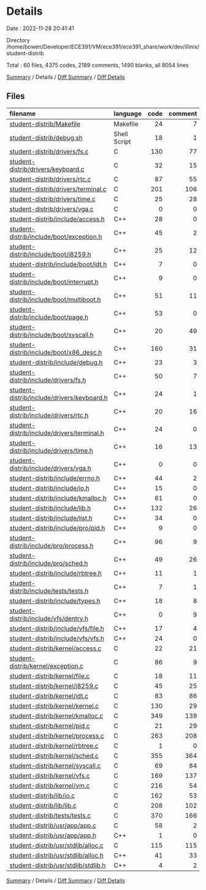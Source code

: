 # Details

Date : 2022-11-28 20:41:41

Directory /home/bowen/Developer/ECE391/VM/ece391/ece391_share/work/dev/illinix/student-distrib

Total : 60 files,  4375 codes, 2189 comments, 1490 blanks, all 8054 lines

[Summary](results.md) / Details / [Diff Summary](diff.md) / [Diff Details](diff-details.md)

## Files
| filename | language | code | comment | blank | total |
| :--- | :--- | ---: | ---: | ---: | ---: |
| [student-distrib/Makefile](/student-distrib/Makefile) | Makefile | 24 | 7 | 12 | 43 |
| [student-distrib/debug.sh](/student-distrib/debug.sh) | Shell Script | 18 | 1 | 4 | 23 |
| [student-distrib/drivers/fs.c](/student-distrib/drivers/fs.c) | C | 130 | 77 | 47 | 254 |
| [student-distrib/drivers/keyboard.c](/student-distrib/drivers/keyboard.c) | C | 32 | 15 | 14 | 61 |
| [student-distrib/drivers/rtc.c](/student-distrib/drivers/rtc.c) | C | 87 | 55 | 30 | 172 |
| [student-distrib/drivers/terminal.c](/student-distrib/drivers/terminal.c) | C | 201 | 106 | 60 | 367 |
| [student-distrib/drivers/time.c](/student-distrib/drivers/time.c) | C | 25 | 28 | 14 | 67 |
| [student-distrib/drivers/vga.c](/student-distrib/drivers/vga.c) | C | 0 | 0 | 1 | 1 |
| [student-distrib/include/access.h](/student-distrib/include/access.h) | C++ | 28 | 0 | 7 | 35 |
| [student-distrib/include/boot/exception.h](/student-distrib/include/boot/exception.h) | C++ | 45 | 2 | 7 | 54 |
| [student-distrib/include/boot/i8259.h](/student-distrib/include/boot/i8259.h) | C++ | 25 | 12 | 13 | 50 |
| [student-distrib/include/boot/idt.h](/student-distrib/include/boot/idt.h) | C++ | 7 | 0 | 6 | 13 |
| [student-distrib/include/boot/interrupt.h](/student-distrib/include/boot/interrupt.h) | C++ | 9 | 0 | 6 | 15 |
| [student-distrib/include/boot/multiboot.h](/student-distrib/include/boot/multiboot.h) | C++ | 51 | 11 | 12 | 74 |
| [student-distrib/include/boot/page.h](/student-distrib/include/boot/page.h) | C++ | 53 | 0 | 22 | 75 |
| [student-distrib/include/boot/syscall.h](/student-distrib/include/boot/syscall.h) | C++ | 20 | 49 | 24 | 93 |
| [student-distrib/include/boot/x86_desc.h](/student-distrib/include/boot/x86_desc.h) | C++ | 160 | 31 | 44 | 235 |
| [student-distrib/include/debug.h](/student-distrib/include/debug.h) | C++ | 23 | 3 | 8 | 34 |
| [student-distrib/include/drivers/fs.h](/student-distrib/include/drivers/fs.h) | C++ | 50 | 7 | 20 | 77 |
| [student-distrib/include/drivers/keyboard.h](/student-distrib/include/drivers/keyboard.h) | C++ | 24 | 1 | 9 | 34 |
| [student-distrib/include/drivers/rtc.h](/student-distrib/include/drivers/rtc.h) | C++ | 20 | 16 | 13 | 49 |
| [student-distrib/include/drivers/terminal.h](/student-distrib/include/drivers/terminal.h) | C++ | 24 | 0 | 9 | 33 |
| [student-distrib/include/drivers/time.h](/student-distrib/include/drivers/time.h) | C++ | 16 | 13 | 15 | 44 |
| [student-distrib/include/drivers/vga.h](/student-distrib/include/drivers/vga.h) | C++ | 0 | 0 | 1 | 1 |
| [student-distrib/include/errno.h](/student-distrib/include/errno.h) | C++ | 44 | 2 | 5 | 51 |
| [student-distrib/include/io.h](/student-distrib/include/io.h) | C++ | 15 | 0 | 6 | 21 |
| [student-distrib/include/kmalloc.h](/student-distrib/include/kmalloc.h) | C++ | 61 | 0 | 17 | 78 |
| [student-distrib/include/lib.h](/student-distrib/include/lib.h) | C++ | 132 | 26 | 25 | 183 |
| [student-distrib/include/list.h](/student-distrib/include/list.h) | C++ | 34 | 0 | 18 | 52 |
| [student-distrib/include/pro/pid.h](/student-distrib/include/pro/pid.h) | C++ | 9 | 0 | 5 | 14 |
| [student-distrib/include/pro/process.h](/student-distrib/include/pro/process.h) | C++ | 96 | 9 | 30 | 135 |
| [student-distrib/include/pro/sched.h](/student-distrib/include/pro/sched.h) | C++ | 49 | 26 | 26 | 101 |
| [student-distrib/include/rbtree.h](/student-distrib/include/rbtree.h) | C++ | 11 | 1 | 10 | 22 |
| [student-distrib/include/tests/tests.h](/student-distrib/include/tests/tests.h) | C++ | 7 | 1 | 5 | 13 |
| [student-distrib/include/types.h](/student-distrib/include/types.h) | C++ | 18 | 8 | 13 | 39 |
| [student-distrib/include/vfs/dentry.h](/student-distrib/include/vfs/dentry.h) | C++ | 0 | 9 | 6 | 15 |
| [student-distrib/include/vfs/file.h](/student-distrib/include/vfs/file.h) | C++ | 17 | 4 | 7 | 28 |
| [student-distrib/include/vfs/vfs.h](/student-distrib/include/vfs/vfs.h) | C++ | 24 | 0 | 9 | 33 |
| [student-distrib/kernel/access.c](/student-distrib/kernel/access.c) | C | 22 | 21 | 8 | 51 |
| [student-distrib/kernel/exception.c](/student-distrib/kernel/exception.c) | C | 86 | 9 | 26 | 121 |
| [student-distrib/kernel/file.c](/student-distrib/kernel/file.c) | C | 18 | 11 | 4 | 33 |
| [student-distrib/kernel/i8259.c](/student-distrib/kernel/i8259.c) | C | 45 | 25 | 12 | 82 |
| [student-distrib/kernel/idt.c](/student-distrib/kernel/idt.c) | C | 83 | 86 | 26 | 195 |
| [student-distrib/kernel/kernel.c](/student-distrib/kernel/kernel.c) | C | 130 | 29 | 36 | 195 |
| [student-distrib/kernel/kmalloc.c](/student-distrib/kernel/kmalloc.c) | C | 349 | 139 | 67 | 555 |
| [student-distrib/kernel/pid.c](/student-distrib/kernel/pid.c) | C | 21 | 29 | 15 | 65 |
| [student-distrib/kernel/process.c](/student-distrib/kernel/process.c) | C | 263 | 208 | 123 | 594 |
| [student-distrib/kernel/rbtree.c](/student-distrib/kernel/rbtree.c) | C | 1 | 0 | 2 | 3 |
| [student-distrib/kernel/sched.c](/student-distrib/kernel/sched.c) | C | 355 | 364 | 183 | 902 |
| [student-distrib/kernel/syscall.c](/student-distrib/kernel/syscall.c) | C | 69 | 84 | 37 | 190 |
| [student-distrib/kernel/vfs.c](/student-distrib/kernel/vfs.c) | C | 169 | 137 | 80 | 386 |
| [student-distrib/kernel/vm.c](/student-distrib/kernel/vm.c) | C | 216 | 54 | 67 | 337 |
| [student-distrib/lib/io.c](/student-distrib/lib/io.c) | C | 162 | 53 | 31 | 246 |
| [student-distrib/lib/lib.c](/student-distrib/lib/lib.c) | C | 208 | 102 | 23 | 333 |
| [student-distrib/tests/tests.c](/student-distrib/tests/tests.c) | C | 370 | 166 | 73 | 609 |
| [student-distrib/usr/app/app.c](/student-distrib/usr/app/app.c) | C | 58 | 2 | 17 | 77 |
| [student-distrib/usr/app/app.h](/student-distrib/usr/app/app.h) | C++ | 1 | 0 | 1 | 2 |
| [student-distrib/usr/stdlib/alloc.c](/student-distrib/usr/stdlib/alloc.c) | C | 115 | 115 | 52 | 282 |
| [student-distrib/usr/stdlib/alloc.h](/student-distrib/usr/stdlib/alloc.h) | C++ | 41 | 33 | 23 | 97 |
| [student-distrib/usr/stdlib/stdlib.h](/student-distrib/usr/stdlib/stdlib.h) | C++ | 4 | 2 | 4 | 10 |

[Summary](results.md) / Details / [Diff Summary](diff.md) / [Diff Details](diff-details.md)